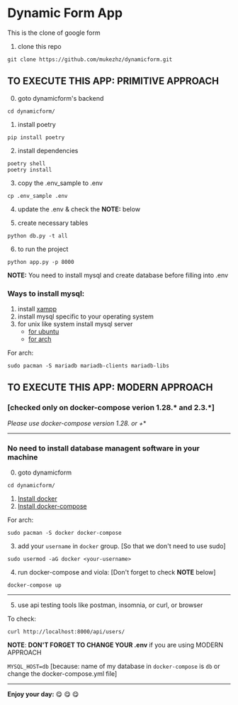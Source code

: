 # Dynamic Form App

This is the clone of google form

1. clone this repo
```
git clone https://github.com/mukezhz/dynamicform.git

```

## TO EXECUTE THIS APP: PRIMITIVE APPROACH
0. goto dynamicform's backend
``` 
cd dynamicform/
```

1. install poetry
```
pip install poetry
```

2. install dependencies
```
poetry shell
poetry install
```
3. copy the .env_sample to .env
```
cp .env_sample .env
```

4. update the .env & check the **NOTE:** below

5. create necessary tables
```
python db.py -t all
```

6. to run the project
```
python app.py -p 8000
```

**NOTE:** You need to install mysql and create database before filling into .env

 
### Ways to install mysql:

 1. install [xampp](https://www.apachefriends.org/download.html)
 2. install mysql specific to your operating system
 3. for unix like system install mysql server
    - [for ubuntu](https://www.digitalocean.com/community/tutorials/how-to-install-mysql-on-ubuntu-20-04)
    - [for arch](https://www.vultr.com/docs/how-to-install-mariadb-10-3-or-mysql-8-0-on-arch-linux/)

  For arch:
  ```
  sudo pacman -S mariadb mariadb-clients mariadb-libs
  ```
  
## TO EXECUTE THIS APP: MODERN APPROACH 

### [checked only on docker-compose verion 1.28.* and 2.3.*]

**Please use docker-compose version 1.28.* or +**

---
### No need to install database managent software in your machine

0. goto dynamicform
```
cd dynamicform/
```
1. [Install docker](https://docs/docker.com/get-docker/)
2. [Install docker-compose](https://docs.docker.com/compose/install)

For arch:
```
sudo pacman -S docker docker-compose
```
3. add your `username` in `docker` group. [So that we don't need to use sudo] 
```
sudo usermod -aG docker <your-username>
``` 
4. run docker-compose and viola: [Don't forget to check **NOTE** below]
```
docker-compose up
```
---
5. use api testing tools like postman, insomnia, or curl, or browser

To check:
```
curl http://localhost:8000/api/users/
```

**NOTE**: **DON'T FORGET TO CHANGE YOUR .env** if you are using MODERN APPROACH

`MYSQL_HOST=db` [because: name of my database in `docker-compose` is `db` or change the docker-compose.yml file]

---
**Enjoy your day:** 😋 😋 😋 
